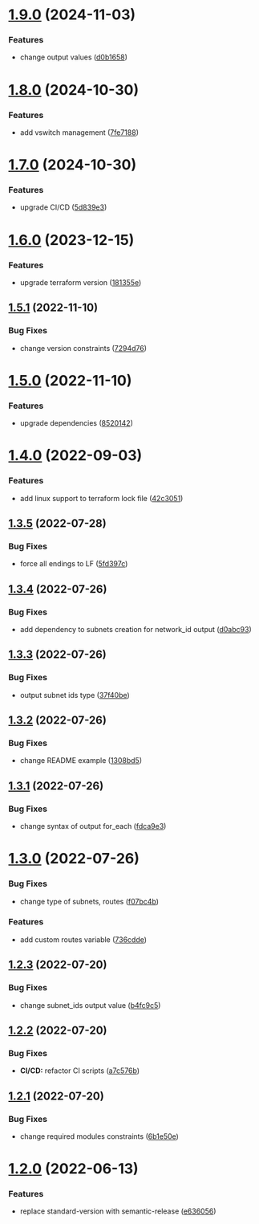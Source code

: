 # [1.9.0](https://github.com/cktf/terraform-hcloud-network/compare/1.8.0...1.9.0) (2024-11-03)


### Features

* change output values ([d0b1658](https://github.com/cktf/terraform-hcloud-network/commit/d0b16582ceafc33da046eda82cc07e430410c710))

# [1.8.0](https://github.com/cktf/terraform-hcloud-network/compare/1.7.0...1.8.0) (2024-10-30)


### Features

* add vswitch management ([7fe7188](https://github.com/cktf/terraform-hcloud-network/commit/7fe7188f803655ceeea4a6633592cde434bbad63))

# [1.7.0](https://github.com/cktf/terraform-hcloud-network/compare/1.6.0...1.7.0) (2024-10-30)


### Features

* upgrade CI/CD ([5d839e3](https://github.com/cktf/terraform-hcloud-network/commit/5d839e30468add8f91a08777605c68a26363e075))

# [1.6.0](https://github.com/cktf/terraform-hcloud-network/compare/1.5.1...1.6.0) (2023-12-15)


### Features

* upgrade terraform version ([181355e](https://github.com/cktf/terraform-hcloud-network/commit/181355eb993d3e361d0b3d66465992e010cd638d))

## [1.5.1](https://github.com/cktf/terraform-hcloud-network/compare/1.5.0...1.5.1) (2022-11-10)


### Bug Fixes

* change version constraints ([7294d76](https://github.com/cktf/terraform-hcloud-network/commit/7294d76b389616e48163337158ebb8b8f1274888))

# [1.5.0](https://github.com/cktf/terraform-hcloud-network/compare/1.4.0...1.5.0) (2022-11-10)


### Features

* upgrade dependencies ([8520142](https://github.com/cktf/terraform-hcloud-network/commit/8520142b4e663dc664c73590bf71d48114e3ab21))

# [1.4.0](https://github.com/cktf/terraform-hcloud-network/compare/1.3.5...1.4.0) (2022-09-03)


### Features

* add linux support to terraform lock file ([42c3051](https://github.com/cktf/terraform-hcloud-network/commit/42c3051bb5ac9e490ca902b9b17c658d4c6047a3))

## [1.3.5](https://github.com/cktf/terraform-hcloud-network/compare/1.3.4...1.3.5) (2022-07-28)


### Bug Fixes

* force all endings to LF ([5fd397c](https://github.com/cktf/terraform-hcloud-network/commit/5fd397cd72b879733537ae2ad07b110933b3381a))

## [1.3.4](https://github.com/cktf/terraform-hcloud-network/compare/1.3.3...1.3.4) (2022-07-26)


### Bug Fixes

* add dependency to subnets creation for network_id output ([d0abc93](https://github.com/cktf/terraform-hcloud-network/commit/d0abc93f11f92b4f9705fadd35f52c0a3691e225))

## [1.3.3](https://github.com/cktf/terraform-hcloud-network/compare/1.3.2...1.3.3) (2022-07-26)


### Bug Fixes

* output subnet ids type ([37f40be](https://github.com/cktf/terraform-hcloud-network/commit/37f40be4b2e46b9fd9fe2b745c972b01fab00ea6))

## [1.3.2](https://github.com/cktf/terraform-hcloud-network/compare/1.3.1...1.3.2) (2022-07-26)


### Bug Fixes

* change README example ([1308bd5](https://github.com/cktf/terraform-hcloud-network/commit/1308bd5e0dff0226cd99821bd89d575c9f120481))

## [1.3.1](https://github.com/cktf/terraform-hcloud-network/compare/1.3.0...1.3.1) (2022-07-26)


### Bug Fixes

* change syntax of output for_each ([fdca9e3](https://github.com/cktf/terraform-hcloud-network/commit/fdca9e36551779146629554029aecf1b9b9f1a0c))

# [1.3.0](https://github.com/cktf/terraform-hcloud-network/compare/1.2.3...1.3.0) (2022-07-26)


### Bug Fixes

* change type of subnets, routes ([f07bc4b](https://github.com/cktf/terraform-hcloud-network/commit/f07bc4b7875897a8060c8391e19591446c1568a8))


### Features

* add custom routes variable ([736cdde](https://github.com/cktf/terraform-hcloud-network/commit/736cdde76eadf6e607d5fa037c5abf7768d013ac))

## [1.2.3](https://github.com/cktf/terraform-hcloud-network/compare/1.2.2...1.2.3) (2022-07-20)


### Bug Fixes

* change subnet_ids output value ([b4fc9c5](https://github.com/cktf/terraform-hcloud-network/commit/b4fc9c5b215d7d56a5ca70c2352c15d43b03884e))

## [1.2.2](https://github.com/cktf/terraform-hcloud-network/compare/1.2.1...1.2.2) (2022-07-20)


### Bug Fixes

* **CI/CD:** refactor CI scripts ([a7c576b](https://github.com/cktf/terraform-hcloud-network/commit/a7c576bd101cdc55e056c0aed22776b677a1f7fc))

## [1.2.1](https://github.com/cktf/terraform-hcloud-network/compare/1.2.0...1.2.1) (2022-07-20)


### Bug Fixes

* change required modules constraints ([6b1e50e](https://github.com/cktf/terraform-hcloud-network/commit/6b1e50e226b0404162e938c8e686e873d039b536))

# [1.2.0](https://github.com/cktf/terraform-hcloud-network/compare/1.1.0...1.2.0) (2022-06-13)


### Features

* replace standard-version with semantic-release ([e636056](https://github.com/cktf/terraform-hcloud-network/commit/e63605660e737616977715f5fa7dffa7c2a25fd4))

